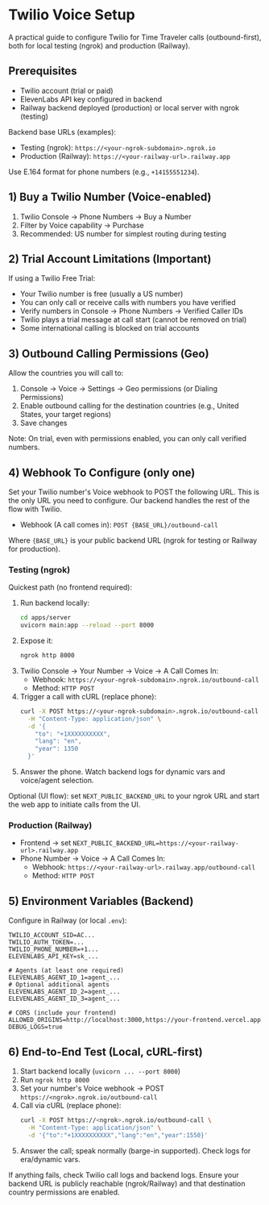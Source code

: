 # Twilio Voice Setup

A practical guide to configure Twilio for Time Traveler calls (outbound-first), both for local testing (ngrok) and production (Railway).

## Prerequisites

- Twilio account (trial or paid)
- ElevenLabs API key configured in backend
- Railway backend deployed (production) or local server with ngrok (testing)

Backend base URLs (examples):
- Testing (ngrok): `https://<your-ngrok-subdomain>.ngrok.io`
- Production (Railway): `https://<your-railway-url>.railway.app`

Use E.164 format for phone numbers (e.g., `+14155551234`).
 
## 1) Buy a Twilio Number (Voice-enabled)

1. Twilio Console → Phone Numbers → Buy a Number
2. Filter by Voice capability → Purchase
3. Recommended: US number for simplest routing during testing

## 2) Trial Account Limitations (Important)

If using a Twilio Free Trial:
- Your Twilio number is free (usually a US number)
- You can only call or receive calls with numbers you have verified
- Verify numbers in Console → Phone Numbers → Verified Caller IDs
- Twilio plays a trial message at call start (cannot be removed on trial)
- Some international calling is blocked on trial accounts

## 3) Outbound Calling Permissions (Geo)

Allow the countries you will call to:
1. Console → Voice → Settings → Geo permissions (or Dialing Permissions)
2. Enable outbound calling for the destination countries (e.g., United States, your target regions)
3. Save changes

Note: On trial, even with permissions enabled, you can only call verified numbers.

## 4) Webhook To Configure (only one)

Set your Twilio number's Voice webhook to POST the following URL. This is the only URL you need to configure. Our backend handles the rest of the flow with Twilio.

- Webhook (A call comes in): `POST {BASE_URL}/outbound-call`

Where `{BASE_URL}` is your public backend URL (ngrok for testing or Railway for production).

### Testing (ngrok)

Quickest path (no frontend required):
1. Run backend locally:
   ```bash
   cd apps/server
   uvicorn main:app --reload --port 8000
   ```
2. Expose it:
   ```bash
   ngrok http 8000
   ```
3. Twilio Console → Your Number → Voice → A Call Comes In:
   - Webhook: `https://<your-ngrok-subdomain>.ngrok.io/outbound-call`
   - Method: `HTTP POST`
4. Trigger a call with cURL (replace phone):
   ```bash
   curl -X POST https://<your-ngrok-subdomain>.ngrok.io/outbound-call \
     -H "Content-Type: application/json" \
     -d '{
       "to": "+1XXXXXXXXXX",
       "lang": "en",
       "year": 1350
     }'
   ```
5. Answer the phone. Watch backend logs for dynamic vars and voice/agent selection.

Optional (UI flow): set `NEXT_PUBLIC_BACKEND_URL` to your ngrok URL and start the web app to initiate calls from the UI.

### Production (Railway)

- Frontend → set `NEXT_PUBLIC_BACKEND_URL=https://<your-railway-url>.railway.app`
- Phone Number → Voice → A Call Comes In:
  - Webhook: `https://<your-railway-url>.railway.app/outbound-call`
  - Method: `HTTP POST`

## 5) Environment Variables (Backend)

Configure in Railway (or local `.env`):
```
TWILIO_ACCOUNT_SID=AC...
TWILIO_AUTH_TOKEN=...
TWILIO_PHONE_NUMBER=+1...
ELEVENLABS_API_KEY=sk_...

# Agents (at least one required)
ELEVENLABS_AGENT_ID_1=agent_...
# Optional additional agents
ELEVENLABS_AGENT_ID_2=agent_...
ELEVENLABS_AGENT_ID_3=agent_...

# CORS (include your frontend)
ALLOWED_ORIGINS=http://localhost:3000,https://your-frontend.vercel.app
DEBUG_LOGS=true
```

## 6) End-to-End Test (Local, cURL-first)

1. Start backend locally (`uvicorn ... --port 8000`)
2. Run `ngrok http 8000`
3. Set your number's Voice webhook → POST `https://<ngrok>.ngrok.io/outbound-call`
4. Call via cURL (replace phone):
   ```bash
   curl -X POST https://<ngrok>.ngrok.io/outbound-call \
     -H "Content-Type: application/json" \
     -d '{"to":"+1XXXXXXXXXX","lang":"en","year":1550}'
   ```
5. Answer the call; speak normally (barge-in supported). Check logs for era/dynamic vars.

If anything fails, check Twilio call logs and backend logs. Ensure your backend URL is publicly reachable (ngrok/Railway) and that destination country permissions are enabled.

